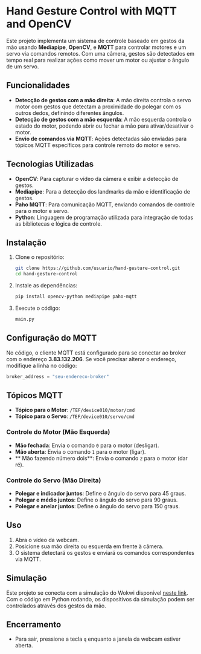 
# Hand Gesture Control with MQTT and OpenCV

Este projeto implementa um sistema de controle baseado em gestos da mão usando **Mediapipe**, **OpenCV**, e **MQTT** para controlar motores e um servo via comandos remotos. Com uma câmera, gestos são detectados em tempo real para realizar ações como mover um motor ou ajustar o ângulo de um servo.

## Funcionalidades
- **Detecção de gestos com a mão direita**: A mão direita controla o servo motor com gestos que detectam a proximidade do polegar com os outros dedos, definindo diferentes ângulos.
- **Detecção de gestos com a mão esquerda**: A mão esquerda controla o estado do motor, podendo abrir ou fechar a mão para ativar/desativar o motor.
- **Envio de comandos via MQTT**: Ações detectadas são enviadas para tópicos MQTT específicos para controle remoto do motor e servo.

## Tecnologias Utilizadas
- **OpenCV**: Para capturar o vídeo da câmera e exibir a detecção de gestos.
- **Mediapipe**: Para a detecção dos landmarks da mão e identificação de gestos.
- **Paho MQTT**: Para comunicação MQTT, enviando comandos de controle para o motor e servo.
- **Python**: Linguagem de programação utilizada para integração de todas as bibliotecas e lógica de controle.

## Instalação

1. Clone o repositório:
    ```bash
    git clone https://github.com/usuario/hand-gesture-control.git
    cd hand-gesture-control
    ```

2. Instale as dependências:
    ```bash
    pip install opencv-python mediapipe paho-mqtt
    ```

3. Execute o código:
    ```python
    main.py
    ```

## Configuração do MQTT
No código, o cliente MQTT está configurado para se conectar ao broker com o endereço **3.83.132.206**. Se você precisar alterar o endereço, modifique a linha no código:

```python
broker_address = "seu-endereco-broker"
```

## Tópicos MQTT

- **Tópico para o Motor**: `/TEF/device010/motor/cmd`
- **Tópico para o Servo**: `/TEF/device010/servo/cmd`

### Controle do Motor (Mão Esquerda)
- **Mão fechada**: Envia o comando `0` para o motor (desligar).
- **Mão aberta**: Envia o comando `1` para o motor (ligar).
- ** Mão fazendo número dois**: Envia o comando `2` para o motor (dar ré).

### Controle do Servo (Mão Direita)
- **Polegar e indicador juntos**: Define o ângulo do servo para 45 graus.
- **Polegar e médio juntos**: Define o ângulo do servo para 90 graus.
- **Polegar e anelar juntos**: Define o ângulo do servo para 150 graus.

## Uso
1. Abra o vídeo da webcam.
2. Posicione sua mão direita ou esquerda em frente à câmera.
3. O sistema detectará os gestos e enviará os comandos correspondentes via MQTT.

## Simulação
Este projeto se conecta com a simulação do Wokwi disponível [neste link](https://wokwi.com/projects/410939409087034369). Com o código em Python rodando, os dispositivos da simulação podem ser controlados através dos gestos da mão.

## Encerramento
- Para sair, pressione a tecla `q` enquanto a janela da webcam estiver aberta.

